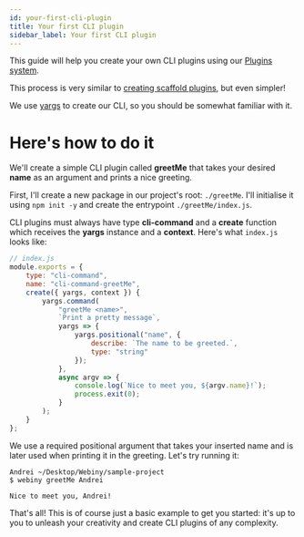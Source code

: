 ```yaml
---
id: your-first-cli-plugin
title: Your first CLI plugin
sidebar_label: Your first CLI plugin
---
```


This guide will help you create your own CLI plugins using our [Plugins system](/docs/deep-dive/plugins-crash-course).

This process is very similar to [creating scaffold plugins](/docs/deep-dive/scaffolding/your-first-scaffold-plugin), but even simpler!

We use [yargs](https://www.npmjs.com/package/yargs) to create our CLI, so you should be somewhat familiar with it.

# Here's how to do it

We'll create a simple CLI plugin called **greetMe** that takes your desired **name** as an argument and prints a nice greeting.

First, I'll create a new package in our project's root: `./greetMe`. I'll initialise it using `npm init -y` and create the entrypoint `./greetMe/index.js`.

CLI plugins must always have type **cli-command** and a **create** function which receives the **yargs** instance and a **context**. Here's what `index.js` looks like:
 
```js
// index.js
module.exports = {
    type: "cli-command",
    name: "cli-command-greetMe",
    create({ yargs, context }) {
        yargs.command(
            "greetMe <name>",
            `Print a pretty message`,
            yargs => {
                yargs.positional("name", {
                    describe: `The name to be greeted.`,
                    type: "string"
                });
            },
            async argv => {
                console.log(`Nice to meet you, ${argv.name}!`);
                process.exit(0);
            }
        );
    }
};
```

We use a required positional argument that takes your inserted name and is later used when printing it in the greeting. Let's try running it:

```console
Andrei ~/Desktop/Webiny/sample-project
$ webiny greetMe Andrei

Nice to meet you, Andrei!
```

That's all! This is of course just a basic example to get you started: it's up to you to unleash your creativity and create CLI plugins of any complexity.